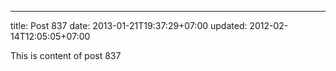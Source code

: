 ---
title: Post 837
date: 2013-01-21T19:37:29+07:00
updated: 2012-02-14T12:05:05+07:00

This is content of post 837